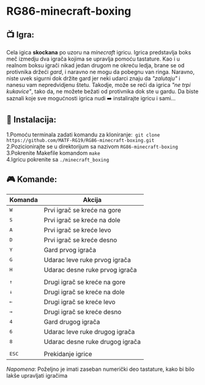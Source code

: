 
# RG86-minecraft-boxing

## :tv: Igra:
Cela igica **skockana** po uzoru na *minecraft* igricu. Igrica predstavlja boks meč izmedju dva igrača kojima se upravlja pomoću tastature. Kao i u realnom boksu igrači nikad jedan drugom ne okreću ledja, brane se od protivnika držeći *gard*, i naravno ne mogu da pobegnu van ringa. Naravno, niste uvek sigurni dok držite gard jer neki udarci znaju da *"zalutaju"* i nanesu vam nepredvidjenu štetu. Takodje, može se reći da igrica *"ne trpi kukavice"*, tako da, ne možete bežati od protivnika dok ste u gardu. Da biste saznali koje sve mogućnosti igrica nudi :arrow_right: instalirajte igricu i sami...


## :hammer: Instalacija:
1.Pomoću terminala zadati komandu za kloniranje:``` git clone https://github.com/MATF-RG19/RG86-minecraft-boxing.git```     
2.Pozicionirajte se u direktorijum sa nazivom ``RG86-minecraft-boxing``   
3.Pokrenite Makefile komandom ```make```     
4.Igricu pokrenite sa ``./minecraft_boxing``



## :video_game: Komande:
|Komanda   | Akcija  |
|---     |---|
| <kbd>W</kbd>  |Prvi igrač se kreće na gore  |
| <kbd>S</kbd>  |Prvi igrač se kreće na dole  | 
| <kbd>A</kbd>  |Prvi igrač se kreće levo   |
| <kbd>D</kbd>  |Prvi igrač se kreće desno   | 
| <kbd>Y</kbd>  |Gard prvog igrača   |
| <kbd>G</kbd>  |Udarac leve ruke prvog igrača |
| <kbd>H</kbd>  |Udarac desne ruke prvog igrača |
||  ||
|<kbd> ↑ </kbd>  |Drugi igrač se kreće na gore |
|<kbd> ↓ </kbd>  |Drugi igrač se kreće na dole |
|<kbd> ← </kbd>  |Drugi igrač se kreće levo|
|<kbd> → </kbd>  |Drugi igrač se kreće desno|
| <kbd>4</kbd>  |Gard drugog igrača   |
| <kbd>6</kbd>  |Udarac leve ruke drugog igrača |
| <kbd>8</kbd>  |Udarac desne ruke drugog igrača |
|| ||
| <kbd>ESC</kbd>  |Prekidanje igrice|


*Napomena*: Poželjno je imati zaseban numerički deo tastature, kako bi bilo lakše upravljati igračima